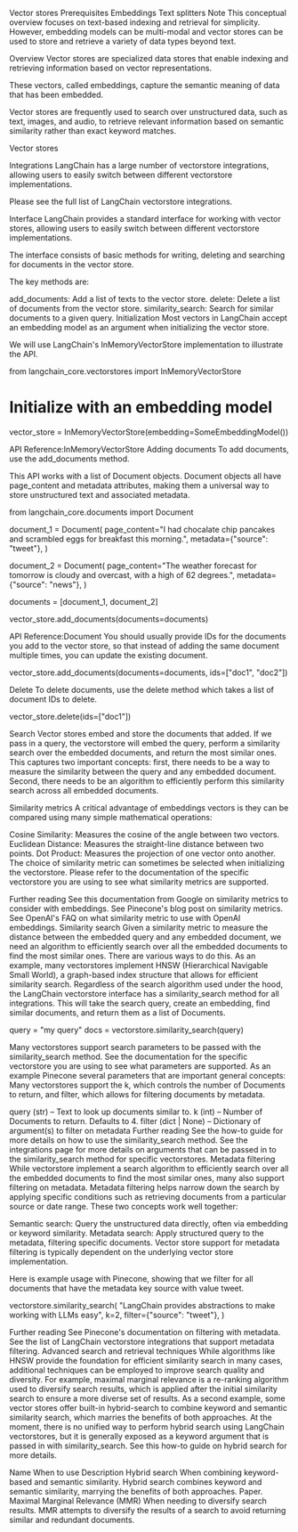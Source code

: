 Vector stores
Prerequisites
Embeddings
Text splitters
Note
This conceptual overview focuses on text-based indexing and retrieval for simplicity. However, embedding models can be multi-modal and vector stores can be used to store and retrieve a variety of data types beyond text.

Overview
Vector stores are specialized data stores that enable indexing and retrieving information based on vector representations.

These vectors, called embeddings, capture the semantic meaning of data that has been embedded.

Vector stores are frequently used to search over unstructured data, such as text, images, and audio, to retrieve relevant information based on semantic similarity rather than exact keyword matches.

Vector stores

Integrations
LangChain has a large number of vectorstore integrations, allowing users to easily switch between different vectorstore implementations.

Please see the full list of LangChain vectorstore integrations.

Interface
LangChain provides a standard interface for working with vector stores, allowing users to easily switch between different vectorstore implementations.

The interface consists of basic methods for writing, deleting and searching for documents in the vector store.

The key methods are:

add_documents: Add a list of texts to the vector store.
delete: Delete a list of documents from the vector store.
similarity_search: Search for similar documents to a given query.
Initialization
Most vectors in LangChain accept an embedding model as an argument when initializing the vector store.

We will use LangChain's InMemoryVectorStore implementation to illustrate the API.

from langchain_core.vectorstores import InMemoryVectorStore
# Initialize with an embedding model
vector_store = InMemoryVectorStore(embedding=SomeEmbeddingModel())

API Reference:InMemoryVectorStore
Adding documents
To add documents, use the add_documents method.

This API works with a list of Document objects. Document objects all have page_content and metadata attributes, making them a universal way to store unstructured text and associated metadata.

from langchain_core.documents import Document

document_1 = Document(
    page_content="I had chocalate chip pancakes and scrambled eggs for breakfast this morning.",
    metadata={"source": "tweet"},
)

document_2 = Document(
    page_content="The weather forecast for tomorrow is cloudy and overcast, with a high of 62 degrees.",
    metadata={"source": "news"},
)

documents = [document_1, document_2]

vector_store.add_documents(documents=documents)

API Reference:Document
You should usually provide IDs for the documents you add to the vector store, so that instead of adding the same document multiple times, you can update the existing document.

vector_store.add_documents(documents=documents, ids=["doc1", "doc2"])

Delete
To delete documents, use the delete method which takes a list of document IDs to delete.

vector_store.delete(ids=["doc1"])

Search
Vector stores embed and store the documents that added. If we pass in a query, the vectorstore will embed the query, perform a similarity search over the embedded documents, and return the most similar ones. This captures two important concepts: first, there needs to be a way to measure the similarity between the query and any embedded document. Second, there needs to be an algorithm to efficiently perform this similarity search across all embedded documents.

Similarity metrics
A critical advantage of embeddings vectors is they can be compared using many simple mathematical operations:

Cosine Similarity: Measures the cosine of the angle between two vectors.
Euclidean Distance: Measures the straight-line distance between two points.
Dot Product: Measures the projection of one vector onto another.
The choice of similarity metric can sometimes be selected when initializing the vectorstore. Please refer to the documentation of the specific vectorstore you are using to see what similarity metrics are supported.

Further reading
See this documentation from Google on similarity metrics to consider with embeddings.
See Pinecone's blog post on similarity metrics.
See OpenAI's FAQ on what similarity metric to use with OpenAI embeddings.
Similarity search
Given a similarity metric to measure the distance between the embedded query and any embedded document, we need an algorithm to efficiently search over all the embedded documents to find the most similar ones. There are various ways to do this. As an example, many vectorstores implement HNSW (Hierarchical Navigable Small World), a graph-based index structure that allows for efficient similarity search. Regardless of the search algorithm used under the hood, the LangChain vectorstore interface has a similarity_search method for all integrations. This will take the search query, create an embedding, find similar documents, and return them as a list of Documents.

query = "my query"
docs = vectorstore.similarity_search(query)

Many vectorstores support search parameters to be passed with the similarity_search method. See the documentation for the specific vectorstore you are using to see what parameters are supported. As an example Pinecone several parameters that are important general concepts: Many vectorstores support the k, which controls the number of Documents to return, and filter, which allows for filtering documents by metadata.

query (str) – Text to look up documents similar to.
k (int) – Number of Documents to return. Defaults to 4.
filter (dict | None) – Dictionary of argument(s) to filter on metadata
Further reading
See the how-to guide for more details on how to use the similarity_search method.
See the integrations page for more details on arguments that can be passed in to the similarity_search method for specific vectorstores.
Metadata filtering
While vectorstore implement a search algorithm to efficiently search over all the embedded documents to find the most similar ones, many also support filtering on metadata. Metadata filtering helps narrow down the search by applying specific conditions such as retrieving documents from a particular source or date range. These two concepts work well together:

Semantic search: Query the unstructured data directly, often via embedding or keyword similarity.
Metadata search: Apply structured query to the metadata, filtering specific documents.
Vector store support for metadata filtering is typically dependent on the underlying vector store implementation.

Here is example usage with Pinecone, showing that we filter for all documents that have the metadata key source with value tweet.

vectorstore.similarity_search(
    "LangChain provides abstractions to make working with LLMs easy",
    k=2,
    filter={"source": "tweet"},
)

Further reading
See Pinecone's documentation on filtering with metadata.
See the list of LangChain vectorstore integrations that support metadata filtering.
Advanced search and retrieval techniques
While algorithms like HNSW provide the foundation for efficient similarity search in many cases, additional techniques can be employed to improve search quality and diversity. For example, maximal marginal relevance is a re-ranking algorithm used to diversify search results, which is applied after the initial similarity search to ensure a more diverse set of results. As a second example, some vector stores offer built-in hybrid-search to combine keyword and semantic similarity search, which marries the benefits of both approaches. At the moment, there is no unified way to perform hybrid search using LangChain vectorstores, but it is generally exposed as a keyword argument that is passed in with similarity_search. See this how-to guide on hybrid search for more details.

Name	When to use	Description
Hybrid search	When combining keyword-based and semantic similarity.	Hybrid search combines keyword and semantic similarity, marrying the benefits of both approaches. Paper.
Maximal Marginal Relevance (MMR)	When needing to diversify search results.	MMR attempts to diversify the results of a search to avoid returning similar and redundant documents.